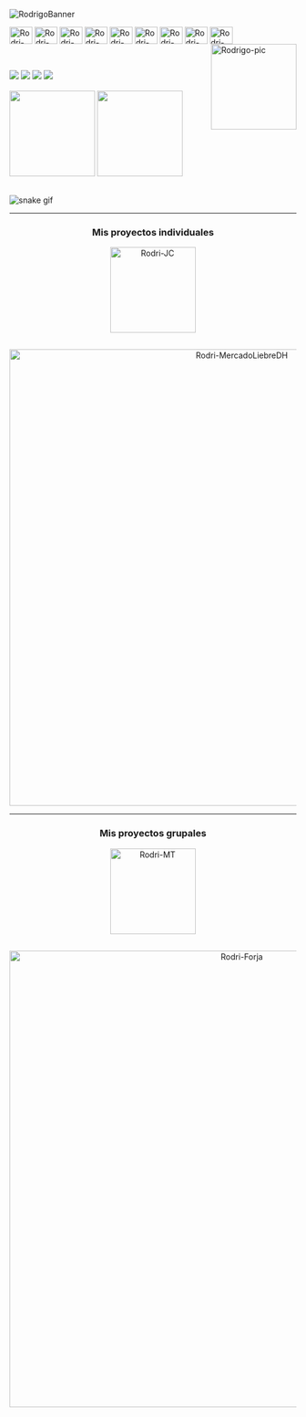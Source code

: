 
![RodrigoBanner](https://user-images.githubusercontent.com/85651960/142663520-8787160f-01eb-4808-906a-c0279ffaeb1f.gif)

<!--
- 🔭 Actualmente estoy trabajando en mi crecimiento y desarrollo personal como programador. 
- 🌱 Estoy en constante aprendizaje con el curso de Programación WebFullStack. 
- 📖💻 Infinitamente agradecido por la oportunidad! @Santander @DigitalHouse @FundacionFormar
-->
<div style="display: inline_block">
  <img align="center" alt="Rodri-Figma" height="30" width="40" src="https://cdn.jsdelivr.net/gh/devicons/devicon/icons/figma/figma-original.svg" />
  <img align="center" alt="Rodri-Html" height="30" width="40" src="https://cdn.jsdelivr.net/gh/devicons/devicon/icons/html5/html5-original.svg" />
  <img align="center" alt="Rodri-Css" height="30" width="40" src="https://cdn.jsdelivr.net/gh/devicons/devicon/icons/css3/css3-original.svg" />
  <img align="center" alt="Rodri-Nodejs" height="30" width="40" src="https://cdn.jsdelivr.net/gh/devicons/devicon/icons/nodejs/nodejs-original.svg" />
  <img align="center" alt="Rodri-Express" height="30" width="40" src="https://cdn.jsdelivr.net/gh/devicons/devicon/icons/express/express-original.svg" />
  <img align="center" alt="Rodri-Javascript" height="30" width="40" src="https://cdn.jsdelivr.net/gh/devicons/devicon/icons/javascript/javascript-original.svg" />
  <img align="center" alt="Rodri-Sequelize" height="30" width="40" src="https://cdn.jsdelivr.net/gh/devicons/devicon/icons/sequelize/sequelize-original.svg" />
  <img align="center" alt="Rodri-Sequelize" height="30" width="40" src="https://cdn.jsdelivr.net/gh/devicons/devicon/icons/mysql/mysql-original-wordmark.svg" />
  <img align="center" alt="Rodri-React" height="30" width="40" src="https://cdn.jsdelivr.net/gh/devicons/devicon/icons/react/react-original.svg"><br>
  <img align="right" alt="Rodrigo-pic" height="150" src="https://user-images.githubusercontent.com/85651960/142493773-ddd8b700-9455-46a5-98ca-8febd769c7fd.gif">
</div>


##

<br>
<div style="display: inline_block"> 
  <a href="https://www.linkedin.com/in/rodrii-gborges/" target="_blank"><img src="https://img.shields.io/badge/-LinkedIn-%230077B5?style=for-the-badge&logo=linkedin&logoColor=white" target="_blank"></a>
  <a href = "mailto:rodrii.gborges@gmail.com"><img src="https://img.shields.io/badge/-Gmail-%23333?style=for-the-badge&logo=gmail&logoColor=white" target="_blank"></a>
  <a href="https://instagram.com/" target="_blank"><img src="https://img.shields.io/badge/-Instagram-%23E4405F?style=for-the-badge&logo=instagram&logoColor=white" target="_blank"></a>
 <a href="https://discord.gg/" target="_blank"><img src="https://img.shields.io/badge/Discord-7289DA?style=for-the-badge&logo=discord&logoColor=white" target="_blank"></a>
</div>

<br>
<div align="start">
  <img height="150em" src="https://github-readme-stats.vercel.app/api?username=RodriGBorges&show_icons=true&theme=tokyonight&include_all_commits=true&count_private=true"/>
  <img height="150em" src="https://github-readme-stats.vercel.app/api/top-langs/?username=RodriGBorges&layout=compact&langs_count=7&theme=tokyonight"/>
</div>


## 


![snake gif](https://github.com/RodriGBorges/RodriGBorges/blob/output/github-contribution-grid-snake.svg)

___
<div align="center">
  <h3>Mis proyectos individuales </h3>
  <img alt="Rodri-JC" height="150" src="https://user-images.githubusercontent.com/85651960/142505058-121a6932-b406-4d66-be74-b65e0dd041f7.gif">
</div>

##

<div align="center">
  <a href="https://github.com/RodriGBorges/MercadoLiebre2k" target="_blank"><img alt="Rodri-MercadoLiebreDH" height="800" src="https://user-images.githubusercontent.com/85651960/142684721-536e083f-9290-4f84-a5a4-246becb38de9.png"></a>
</div>


___
<div align="center">
  <h3>Mis proyectos grupales </h3>
  <img alt="Rodri-MT" height="150" src="https://user-images.githubusercontent.com/85651960/142687943-d1c86f48-ce93-45b1-8b75-eb56ca0488b8.gif">
</div>

##

<div align="center">
  <a href="https://github.com/davaloslm/grupo_10_forja" target="_blank"><img alt="Rodri-Forja" height="800" src="https://user-images.githubusercontent.com/85651960/142687986-e943dcc9-5494-436d-9624-8f75e524b1de.png"></a>
</div>


<!--




**RodriGBorges/RodriGBorges** is a ✨ _special_ ✨ repository because its `README.md` (this file) appears on your GitHub profile.

Here are some ideas to get you started:

- 🔭 I’m currently working on my personal growth and development as a developer.
- 🌱 I’m currently learning FullStack Development with DigitalHouse and Fundación Formar.
- 👯 I’m looking to collaborate on ...
- 🤔 I’m looking for help with ...
- 💬 Ask me about ...
- 📫 How to reach me: ...
- 😄 Pronouns: ...
- ⚡ Fun fact: ...
-->
